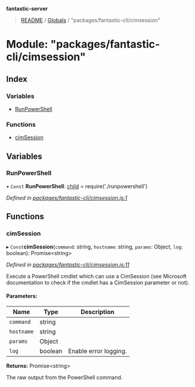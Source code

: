 **fantastic-server**

> [README](../README.md) / [Globals](../globals.md) / "packages/fantastic-cli/cimsession"

# Module: "packages/fantastic-cli/cimsession"

## Index

### Variables

* [RunPowerShell](_packages_fantastic_cli_cimsession_.md#runpowershell)

### Functions

* [cimSession](_packages_fantastic_cli_cimsession_.md#cimsession)

## Variables

### RunPowerShell

• `Const` **RunPowerShell**: [child](_packages_fantastic_cli_runpowershell_.md#child) = require('./runpowershell')

*Defined in [packages/fantastic-cli/cimsession.js:1](https://github.com/besimorhino/project-fantastic/blob/a9b4b41/packages/fantastic-cli/cimsession.js#L1)*

## Functions

### cimSession

▸ `Const`**cimSession**(`command`: string, `hostname`: string, `params`: Object, `log`: boolean): Promise\<string>

*Defined in [packages/fantastic-cli/cimsession.js:11](https://github.com/besimorhino/project-fantastic/blob/a9b4b41/packages/fantastic-cli/cimsession.js#L11)*

Execute a PowerShell cmdlet which can use a CimSession (see Microsoft documentation to check if the cmdlet has a CimSession parameter or not).

#### Parameters:

Name | Type | Description |
------ | ------ | ------ |
`command` | string |  |
`hostname` | string |  |
`params` | Object |  |
`log` | boolean | Enable error logging. |

**Returns:** Promise\<string>

The raw output from the PowerShell command.
